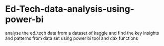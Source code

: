 # Ed-Tech-data-analysis-using-power-bi
analyse the ed_tech data from a dataset of kaggle and find the key insights and patterns from data set using power bi tool and dax functions
